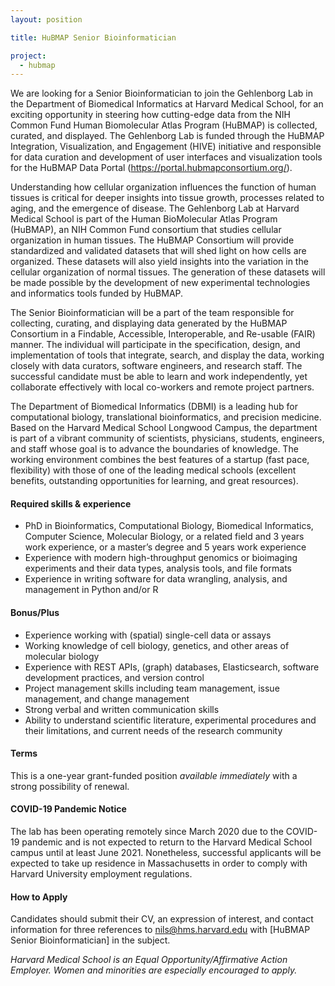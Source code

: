 ```yaml
---
layout: position

title: HuBMAP Senior Bioinformatician 

project:
  - hubmap
---
```

We are looking for a Senior Bioinformatician to join the Gehlenborg Lab in the Department of Biomedical Informatics at Harvard Medical School, for an exciting opportunity in steering how cutting-edge data from the NIH Common Fund Human Biomolecular Atlas Program (HuBMAP) is collected, curated, and displayed. The Gehlenborg Lab is funded through the HuBMAP Integration, Visualization, and Engagement (HIVE) initiative and responsible for data curation and development of user interfaces and visualization tools for the HuBMAP Data Portal (https://portal.hubmapconsortium.org/).

Understanding how cellular organization influences the function of human tissues is critical for deeper insights into tissue growth, processes related to aging, and the emergence of disease. The Gehlenborg Lab at Harvard Medical School is part of the Human BioMolecular Atlas Program (HuBMAP), an NIH Common Fund consortium that studies cellular organization in human tissues. The HuBMAP Consortium will provide standardized and validated datasets that will shed light on how cells are organized. These datasets will also yield insights into the variation in the cellular organization of normal tissues. The generation of these datasets will be made possible by the development of new experimental technologies and informatics tools funded by HuBMAP. 

The Senior Bioinformatician will be a part of the team responsible for collecting, curating, and displaying data generated by the HuBMAP Consortium in a Findable, Accessible, Interoperable, and Re-usable (FAIR) manner. The individual will participate in the specification, design, and implementation of tools that integrate, search, and display the data, working closely with data curators, software engineers, and research staff. The successful candidate must be able to learn and work independently, yet collaborate effectively with local co-workers and remote project partners.

The Department of Biomedical Informatics (DBMI) is a leading hub for computational biology, translational bioinformatics, and precision medicine. Based on the Harvard Medical School Longwood Campus, the department is part of a vibrant community of scientists, physicians, students, engineers, and staff whose goal is to advance the boundaries of knowledge. The working environment combines the best features of a startup (fast pace, flexibility) with those of one of the leading medical schools (excellent benefits, outstanding opportunities for learning, and great resources).

#### Required skills & experience
- PhD in Bioinformatics, Computational Biology, Biomedical Informatics, Computer Science, Molecular Biology, or a related field and 3 years work experience, or a master’s degree and 5 years work experience
- Experience with modern high-throughput genomics or bioimaging experiments and their data types, analysis tools, and file formats
- Experience in writing software for data wrangling, analysis, and management in Python and/or R

#### Bonus/Plus
- Experience working with (spatial) single-cell data or assays
- Working knowledge of cell biology, genetics, and other areas of molecular biology
- Experience with REST APIs, (graph) databases, Elasticsearch, software development practices, and version control
- Project management skills including team management, issue management, and change management
- Strong verbal and written communication skills
- Ability to understand scientific literature, experimental procedures and their limitations, and current needs of the research community

#### Terms
This is a one-year grant-funded position *available immediately* with a strong possibility of renewal.

#### COVID-19 Pandemic Notice
The lab has been operating remotely since March 2020 due to the COVID-19 pandemic and is not expected to return to the Harvard Medical School campus until at least June 2021. Nonetheless, successful applicants will be expected to take up residence in Massachusetts in order to comply with Harvard University employment regulations.

#### How to Apply
Candidates should submit their CV, an expression of interest, and contact information for three references to nils@hms.harvard.edu with [HuBMAP Senior Bioinformatician] in the subject.

*Harvard Medical School is an Equal Opportunity/Affirmative Action Employer. Women and minorities are especially encouraged to apply.*

